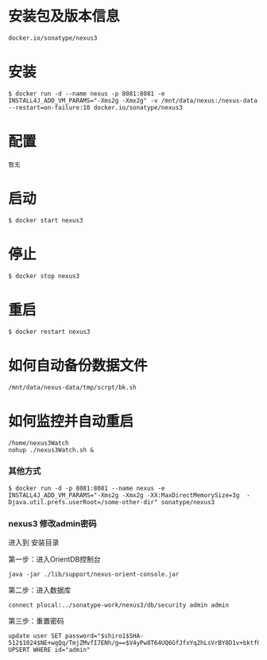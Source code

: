 # 安装包及版本信息

    docker.io/sonatype/nexus3

# 安装

```shell
$ docker run -d --name nexus -p 8081:8081 -e INSTALL4J_ADD_VM_PARAMS="-Xms2g -Xmx2g" -v /mnt/data/nexus:/nexus-data --restart=on-failure:10 docker.io/sonatype/nexus3
```

# 配置

    暂无

# 启动

```shell
$ docker start nexus3
```

# 停止

```shell
$ docker stop nexus3
```

# 重启

```shell
$ docker restart nexus3
```

# 如何自动备份数据文件

```shell
/mnt/data/nexus-data/tmp/scrpt/bk.sh
```

# 如何监控并自动重启

```shell
/home/nexus3Watch
nohup ./nexus3Watch.sh &
```
    

### 其他方式

```shell
$ docker run -d -p 8081:8081 --name nexus -e INSTALL4J_ADD_VM_PARAMS="-Xms2g -Xmx2g -XX:MaxDirectMemorySize=3g  -Djava.util.prefs.userRoot=/some-other-dir" sonatype/nexus3
```


### nexus3 修改admin密码

进入到 安装目录
    
第一步：进入OrientDB控制台
```shell
java -jar ./lib/support/nexus-orient-console.jar
```

第二步：进入数据库
```shell
connect plocal:../sonatype-work/nexus3/db/security admin admin
```
    
第三步：重置密码
```shell
update user SET password="$shiro1$SHA-512$1024$NE+wqQq/TmjZMvfI7ENh/g==$V4yPw8T64UQ6GfJfxYq2hLsVrBY8D1v+bktfOxGdt4b/9BthpWPNUy/CBk6V9iA0nHpzYzJFWO8v/tZFtES8CA==" UPSERT WHERE id="admin"
```
